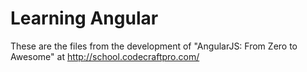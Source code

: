 # Learning Angular

These are the files from the development of "AngularJS: From Zero to Awesome" at http://school.codecraftpro.com/
